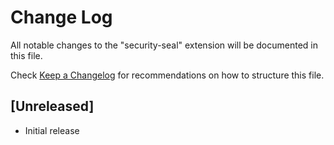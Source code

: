 # Change Log

All notable changes to the "security-seal" extension will be documented in this file.

Check [Keep a Changelog](http://keepachangelog.com/) for recommendations on how to structure this file.

## [Unreleased]

- Initial release
